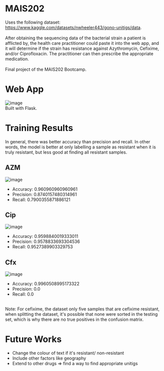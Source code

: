 # MAIS202
Uses the following dataset: https://www.kaggle.com/datasets/nwheeler443/gono-unitigs/data. <br> <br>
After obtaining the sequencing data of the bacterial strain a patient is afflicted by, the health care practitioner could paste it into the web app, and it will determine if the strain has resistance against Azythromycin, Cefixime, and/or Ciprofloxacin. The practitioner can then prescribe the appropriate medication.
<br> <br>
Final project of the MAIS202 Bootcamp. 

# Web App
![image](https://github.com/angelaxzhu/MAIS202/assets/125671211/381a98e8-710b-4d6b-b0a4-5f0eb4359c0a)
<br> Built with Flask. 

# Training Results
In general, there was better accuracy than precision and recall. In other words, the model is better at only labelling a sample as resistant when it is truly resistant, but less good at finding all resistant samples. 
## AZM
![image](https://github.com/angelaxzhu/MAIS202/assets/125671211/7df84e07-07a7-4c45-bf95-9cd7ed4a41d4)

- Accuracy: 0.960960960960961
- Precision: 0.8740157480314961 
- Recall: 0.7900355871886121 

## Cip
![image](https://github.com/angelaxzhu/MAIS202/assets/125671211/ab811992-5b00-409b-b906-6301d6496ea1)

- Accuracy: 0.9598840019333011
- Precision: 0.9578833693304536
- Recall: 0.9527389903329753 

## Cfx
![image](https://github.com/angelaxzhu/MAIS202/assets/125671211/09ab7a06-a88f-4a9d-a18b-a652bc2e4509)

- Accuracy: 0.9960508995173322
- Precision: 0.0
- Recall: 0.0
<br>
Note: For cefixime, the dataset only five samples that are cefixime resistant, when splitting the dataset, it's possible that none were sorted in the testing set, which is why there are no true positives in the confusion matrix.

# Future Works
- Change the colour of text if it's resistant/ non-resistant
- Include other factors like geography
- Extend to other drugs => find a way to find appropriate unitigs 
